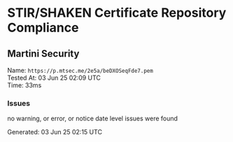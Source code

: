 # STIR/SHAKEN Certificate Repository Compliance

## Martini Security

Name: `https://p.mtsec.me/2e5a/beDXOSeqFde7.pem`\
Tested At: 03 Jun 25 02:09 UTC\
Time: 33ms

### Issues

no warning, or error, or notice date level issues were found

Generated: 03 Jun 25 02:15 UTC